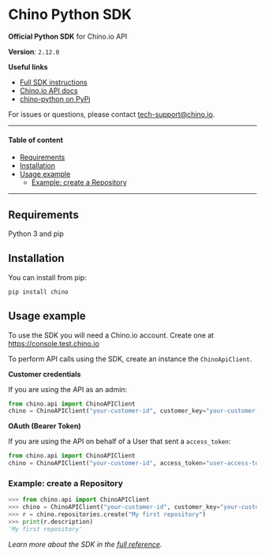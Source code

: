 # Chino Python SDK <!-- omit in toc -->

**Official Python SDK** for Chino.io API

**Version**: `2.12.0`
 
**Useful links**
 - [Full SDK instructions](./INSTRUCTIONS.md)
 - [Chino.io API docs](https://docs.test.chino.io/custodia/docs/v1)
 - [chino-python on PyPi](https://pypi.org/project/chino/)

For issues or questions, please contact [tech-support@chino.io](mailto:tech-support@chino.io).

--------------------------------------------------------------------------------------------------------
#### Table of content <!-- omit in toc -->

- [Requirements](#requirements)
- [Installation](#installation)
- [Usage example](#usage-example)
  - [Example: create a Repository](#example-create-a-repository)

--------------------------------------------------------------------------------------------------------

## Requirements
Python 3 and pip

## Installation
You can install from pip:

    pip install chino

## Usage example
To use the SDK you will need a Chino.io account. Create one at https://console.test.chino.io

To perform API calls using the SDK, create an instance the `ChinoApiClient`.

**Customer credentials**

If you are using the API as an admin:

```python
from chino.api import ChinoAPIClient
chino = ChinoAPIClient("your-customer-id", customer_key="your-customer-key")
```

**OAuth (Bearer Token)**

If you are using the API on behalf of a User that sent a `access_token`:

```python
from chino.api import ChinoAPIClient
chino = ChinoAPIClient("your-customer-id", access_token="user-access-token")
```

### Example: create a Repository

```python
>>> from chino.api import ChinoAPIClient
>>> chino = ChinoAPIClient("your-customer-id", customer_key="your-customer-key", url="https://api.test.chino.io")
>>> r = chino.repositories.create("My first repository")
>>> print(r.description)
'My first repository'
```

*Learn more about the SDK in the [full reference](./INSTRUCTIONS.md).*
